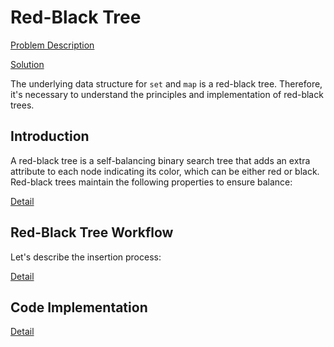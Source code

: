 # Red-Black Tree

[Problem Description](Problem.md)

[Solution](Implementation.cpp)


The underlying data structure for `set` and `map` is a red-black tree. Therefore, it's necessary to understand the principles and implementation of red-black trees.

## Introduction

A red-black tree is a self-balancing binary search tree that adds an extra attribute to each node indicating its color, which can be either red or black.  Red-black trees maintain the following properties to ensure balance:

[Detail](Introduction.md)


## Red-Black Tree Workflow

Let's describe the insertion process:

[Detail](Workflow.md)


## Code Implementation

[Detail](Implementation.md)
